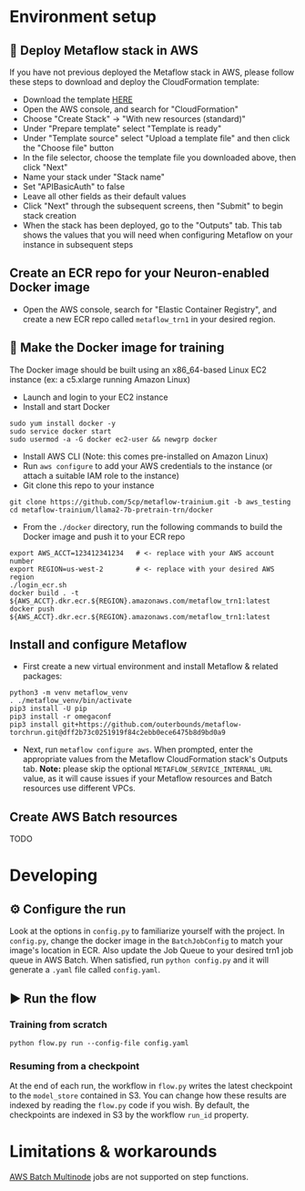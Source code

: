 # Environment setup

## 🚧 Deploy Metaflow stack in AWS
If you have not previous deployed the Metaflow stack in AWS, please follow these steps to download and deploy the CloudFormation template:
- Download the template [HERE](https://github.com/outerbounds/metaflow-tools/blob/master/aws/cloudformation/metaflow-cfn-template.yml)
- Open the AWS console, and search for "CloudFormation"
- Choose "Create Stack" -> "With new resources (standard)"
- Under "Prepare template" select "Template is ready"
- Under "Template source" select "Upload a template file" and then click the "Choose file" button
- In the file selector, choose the template file you downloaded above, then click "Next"
- Name your stack under "Stack name"
- Set "APIBasicAuth" to false
- Leave all other fields as their default values
- Click "Next" through the subsequent screens, then "Submit" to begin stack creation
- When the stack has been deployed, go to the "Outputs" tab. This tab shows the values that you will need when configuring Metaflow on your instance in subsequent steps

## Create an ECR repo for your Neuron-enabled Docker image
- Open the AWS console, search for "Elastic Container Registry", and create a new ECR repo called `metaflow_trn1` in your desired region.

## 🐳 Make the Docker image for training
The Docker image should be built using an x86_64-based Linux EC2 instance (ex: a c5.xlarge running Amazon Linux)
- Launch and login to your EC2 instance
- Install and start Docker
```
sudo yum install docker -y
sudo service docker start
sudo usermod -a -G docker ec2-user && newgrp docker
```
- Install AWS CLI (Note: this comes pre-installed on Amazon Linux)
- Run `aws configure` to add your AWS credentials to the instance (or attach a suitable IAM role to the instance)
- Git clone this repo to your instance
```
git clone https://github.com/5cp/metaflow-trainium.git -b aws_testing
cd metaflow-trainium/llama2-7b-pretrain-trn/docker
```
- From the `./docker` directory, run the following commands to build the Docker image and push it to your ECR repo 
```
export AWS_ACCT=123412341234   # <- replace with your AWS account number
export REGION=us-west-2        # <- replace with your desired AWS region
./login_ecr.sh
docker build . -t ${AWS_ACCT}.dkr.ecr.${REGION}.amazonaws.com/metaflow_trn1:latest
docker push ${AWS_ACCT}.dkr.ecr.${REGION}.amazonaws.com/metaflow_trn1:latest 
```

## Install and configure Metaflow
- First create a new virtual environment and install Metaflow & related packages:
```
python3 -m venv metaflow_venv
. ./metaflow_venv/bin/activate
pip3 install -U pip
pip3 install -r omegaconf
pip3 install git+https://github.com/outerbounds/metaflow-torchrun.git@dff2b73c0251919f84c2ebb0ece6475b8d9bd0a9 
```
- Next, run `metaflow configure aws`. When prompted, enter the appropriate values from the Metaflow CloudFormation stack's Outputs tab.
**Note:** please skip the optional `METAFLOW_SERVICE_INTERNAL_URL` value, as it will cause issues if your Metaflow resources and Batch resources use different VPCs.

## Create AWS Batch resources
TODO

# Developing

## ⚙️ Configure the run
Look at the options in `config.py` to familiarize yourself with the project.
In `config.py`, change the docker image in the `BatchJobConfig` to match your image's location in ECR. Also update the Job Queue to your desired trn1 job queue in AWS Batch.
When satisfied, run `python config.py` and it will generate a `.yaml` file called `config.yaml`.

## ▶️ Run the flow
### Training from scratch
```
python flow.py run --config-file config.yaml
```

### Resuming from a checkpoint
At the end of each run, the workflow in `flow.py` writes the latest checkpoint to the `model_store` contained in S3. 
You can change how these results are indexed by reading the `flow.py` code if you wish. 
By default, the checkpoints are indexed in S3 by the workflow `run_id` property. 

# Limitations & workarounds
[AWS Batch Multinode](https://docs.aws.amazon.com/batch/latest/userguide/multi-node-parallel-jobs.html) jobs are not supported on step functions.
